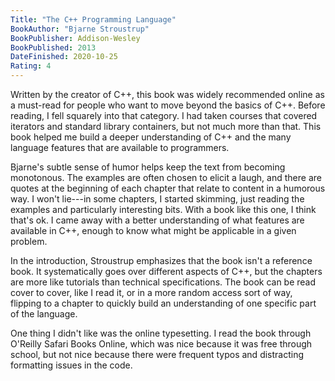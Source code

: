 ```yaml
---
Title: "The C++ Programming Language"
BookAuthor: "Bjarne Stroustrup"
BookPublisher: Addison-Wesley
BookPublished: 2013
DateFinished: 2020-10-25
Rating: 4
---
```


Written by the creator of C++, this book was widely recommended online as a must-read for people who want to move beyond the basics of C++.
Before reading, I fell squarely into that category.
I had taken courses that covered iterators and standard library containers, but not much more than that.
This book helped me build a deeper understanding of C++ and the many language features that are available to programmers.

Bjarne's subtle sense of humor helps keep the text from becoming monotonous.
The examples are often chosen to elicit a laugh, and there are quotes at the beginning of each chapter that relate to content in a humorous way. 
I won't lie---in some chapters, I started skimming, just reading the examples and particularly interesting bits.
With a book like this one, I think that's ok.
I came away with a better understanding of what features are available in C++, enough to know what might be applicable in a given problem.

In the introduction, Stroustrup emphasizes that the book isn't a reference book.
It systematically goes over different aspects of C++, but the chapters are more like tutorials than technical specifications.
The book can be read cover to cover, like I read it, or in a more random access sort of way, flipping to a chapter to quickly build an understanding of one specific part of the language.

One thing I didn't like was the online typesetting.
I read the book through O'Reilly Safari Books Online, which was nice because it was free through school, but not nice because there were frequent typos and distracting formatting issues in the code.
